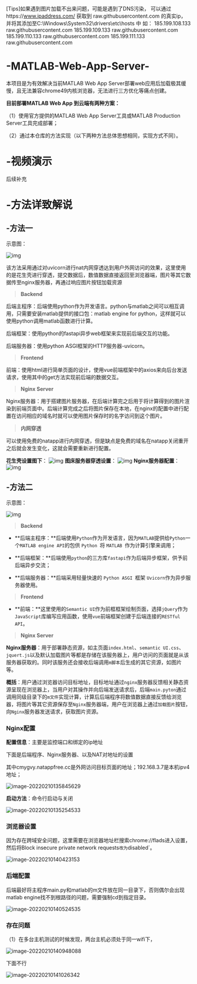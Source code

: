 [Tips]如果遇到图片加载不出来问题，可能是遇到了DNS污染，
可以通过https://www.ipaddress.com/ 获取到 raw.githubusercontent.com 的真实ip，并将其添加至C:\Windows\System32\drivers\etc\hosts 中
如：
185.199.108.133 raw.githubusercontent.com
185.199.109.133 raw.githubusercontent.com
185.199.110.133 raw.githubusercontent.com
185.199.111.133 raw.githubusercontent.com

# -MATLAB-Web-App-Server-

本项目是为有效解决当前MATLAB Web App Server部署web应用后加载极其缓慢，且无法兼容chrome49内核浏览器，无法进行三方优化等痛点创建。

**目前部署MATLAB Web App 到云端有两种方案：**

（1）使用官方提供的MATLAB Web App Server工具或MATLAB Production Server工具完成部署；

（2）通过本仓库的方法实现（以下两种方法总体思想相同，实现方式不同）。

# -视频演示

后续补充

# -方法详致解说

## -方法一

示意图：

![img](images/image-2022li.png)

该方法采用通过对uvicorn进行nat内网穿透达到用户外网访问的效果，这里使用的是花生壳进行穿透，提交数据后，数值数据直接返回至浏览器端，图片等其它数据传至nginx服务器，再通过响应图片按钮加载资源

> **Backend**

后端主程序：后端使用python作为开发语言。python与matlab之间可以相互调用，只需要安装matlab提供的接口包：matlab engine for python，这样就可以使用python调用matlab函数进行计算。

后端框架：使用python的fastapi异步web框架来实现前后端交互的功能。

后端服务器：使用python ASGI框架的HTTP服务器-uvicorn。

> **Frontend**

前端：使用html进行简单页面的设计，使用vue前端框架中的axios来向后台发送请求，使用其中的get方法实现前后端的数据交互。

> **Nginx Server**

Nginx服务器：用于搭建图片服务器，在后端计算完之后用于将计算得到的图片渲染到前端页面中。后端计算完成之后将图片保存在本地，在nginx的配置中进行配置在访问相应的域名时就可以使用图片保存时的名字访问到这个图片。

> **内网穿透**

可以使用免费的natapp进行内网穿透，但是缺点是免费的域名在natapp关闭重开之后就会发生变化，这就会需要重新进行配置。

**花生壳设置图下**：
![img](images/116.png)
**图床服务器穿透设置**：
![img](images/115.png)
**Nginx服务器配置**：
![img](images/114.png)

## -方法二

示意图：

![img](images/clip_image002.png)

> **Backend**

-  **后端主程序：**后端使用`Python`作为开发语言，因为`MATLAB`提供给`Python`一个`MATLAB engine API`的包供 `Python `将 `MATLAB `作为计算引擎来调用；

-  **后端框架：**后端使用`python`的三方库`fastapi`作为后端异步框架，供予前后端异步交流；

-  **后端服务器：**后端采用轻量快速的 `Python ASGI `框架 `Uvicorn`作为异步服务器使用。

>  **Frontend**

-  **前端：**这里使用的`Semantic UI`作为前框框架绘制页面，选择`jQuery`作为`JavaScript`库编写应用函数，使用`vue`前端框架创建于后端连接的`RESTful API`。

>  **Nginx Server**

**Nginx服务器**：用于部署静态资源，如主页面`index.html`、`semantic UI.css`、`jquert.js`以及默认加载图片等都是存储在该服务器上，用户访问的页面就是从该服务器获取的。同时该服务还会接收后端调用`m脚本`后生成的其它资源，如图片等。



**概括**：用户通过浏览器访问目标地址，目标地址通过`nginx`服务器反馈相关静态资源呈现在浏览器上，当用户对其操作并向后端发送请求后，后端`main.pyton`通过调用同级目录下的`m文件`实现计算，计算后后端程序将数值数据直接反馈给浏览器，将图片等其它资源保存至`Nginx`服务器端，用户在浏览器上通过`加载图片`按钮，向`Nginx`服务器发送请求，获取图片资源。



### Nginx配置

**配置信息**：主要是监控端口和绑定的ip地址

下面是后端程序、Nginx服务器、以及NAT对地址的设置

其中cmygvy.natappfree.cc是外网访问目标页面的地址；192.168.3.7是本机ipv4地址；

![image-20220210135845629](images/image-20220210135845629.png)

**启动方法**：命令行启动与关闭

![image-20220210135254533](images/image-20220210135254533.png)

### 浏览器设置

因为存在跨域安全问题，这里需要在浏览器地址栏搜索chrome://flads进入设置，然后将Block insecure private network requests`改为`disabled`。

![image-20220210140423153](images/image-20220210140423153.png)

### 后端配置

后端最好将主程序main.py和matlab的m文件放在同一目录下，否则偶尔会出现matlab engine找不到根路径的问题，需要强制cd到指定目录。

![image-20220210140524535](images/image-20220210140524535.png)

### 存在问题

（1）在多台主机测试的时候发现，两台主机必须处于同一wifi下，

![image-20220210140948088](images/image-20220210140948088.png)

下面不行

![image-20220210141026342](images/image-20220210141026342.png)

